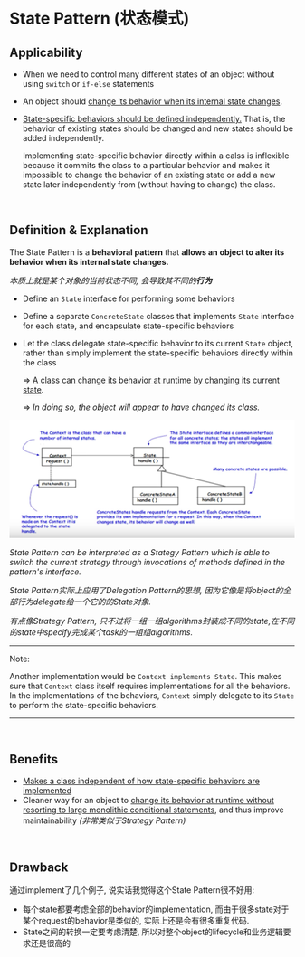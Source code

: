 # State Pattern (状态模式)

## Applicability

* When we need to control many different states of an object without using `switch` or `if-else` statements

* An object should <u>change its behavior when its internal state changes</u>.

* <u>State-specific behaviors should be defined independently.</u> That is, the behavior of existing states should be changed and new states should be added independently.

  Implementing state-specific behavior directly within a calss is inflexible because it commits the class to a particular behavior and makes it impossible to change the behavior of an existing state or add a new state later independently from (without having to change) the class.

<br>

## Definition & Explanation

The State Pattern is a **behavioral pattern** that **allows an object to alter its behavior when its internal state changes.**

*本质上就是某个对象的当前状态不同, 会导致其不同的**行为***

* Define an `State` interface for performing some behaviors

* Define a separate `ConcreteState` classes that implements `State` interface for each state, and encapsulate state-specific behaviors

* Let the class delegate state-specific behavior to its current `State` object, rather than simply implement the state-specific behaviors directly within the class

  => <u>A class can change its behavior at runtime by changing its current state</u>.

  => *In doing so, the object will appear to have changed its class.*

<img src="https://github.com/Ziang-Lu/Design-Patterns/blob/master/4-Behavioral%20Patterns/3-State%20Pattern/state_pattern.png?raw=true">

*State Pattern can be interpreted as a Stategy Pattern which is able to switch the current strategy through invocations of methods defined in the pattern's interface.*

*State Pattern实际上应用了Delegation Pattern的思想, 因为它像是将object的全部行为delegate给一个它的的State对象.*

*有点像Strategy Pattern, 只不过将一组一组algorithms封装成不同的state,在不同的state中specify完成某个task的一组组algorithms.*

***

Note:

Another implementation would be `Context implements State`. This makes sure that `Context` class itself requires implementations for all the behaviors. In the implementations of the behaviors, `Context` simply delegate to its `State` to perform the state-specific behaviors.

***

<br>

## Benefits

* <u>Makes a class independent of how state-specific behaviors are implemented</u>
* Cleaner way for an object to <u>change its behavior at runtime without resorting to large monolithic conditional statements</u>, and thus improve maintainability   *(非常类似于Strategy Pattern)*

<br>

## Drawback

通过implement了几个例子, 说实话我觉得这个State Pattern很不好用:

* 每个state都要考虑全部的behavior的implementation, 而由于很多state对于某个request的behavior是类似的, 实际上还是会有很多重复代码.
* State之间的转换一定要考虑清楚, 所以对整个object的lifecycle和业务逻辑要求还是很高的

